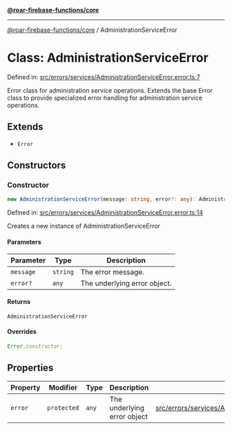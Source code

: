 [**@roar-firebase-functions/core**](../README.md)

---

[@roar-firebase-functions/core](../README.md) / AdministrationServiceError

# Class: AdministrationServiceError

Defined in: [src/errors/services/AdministrationServiceError.error.ts:7](src/src/errors/services/AdministrationServiceError.error.ts#7)

Error class for administration service operations.
Extends the base Error class to provide specialized
error handling for administration service operations.

## Extends

- `Error`

## Constructors

### Constructor

```ts
new AdministrationServiceError(message: string, error?: any): AdministrationServiceError;
```

Defined in: [src/errors/services/AdministrationServiceError.error.ts:14](src/src/errors/services/AdministrationServiceError.error.ts#14)

Creates a new instance of AdministrationServiceError

#### Parameters

| Parameter | Type     | Description                  |
| --------- | -------- | ---------------------------- |
| `message` | `string` | The error message.           |
| `error?`  | `any`    | The underlying error object. |

#### Returns

`AdministrationServiceError`

#### Overrides

```ts
Error.constructor;
```

## Properties

| Property                   | Modifier    | Type  | Description                 | Defined in                                                                                                                 |
| -------------------------- | ----------- | ----- | --------------------------- | -------------------------------------------------------------------------------------------------------------------------- |
| <a id="error"></a> `error` | `protected` | `any` | The underlying error object | [src/errors/services/AdministrationServiceError.error.ts:9](src/src/errors/services/AdministrationServiceError.error.ts#9) |

